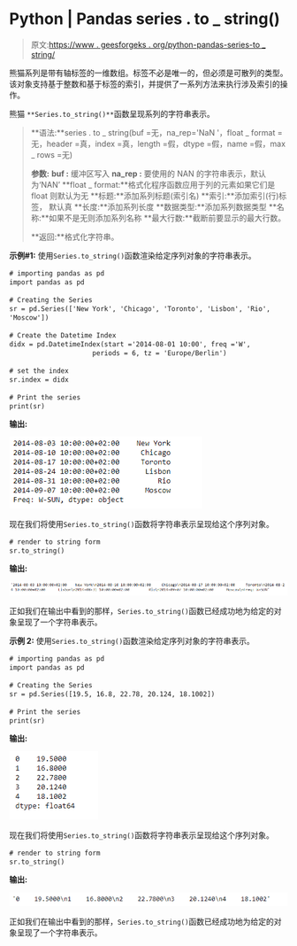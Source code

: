 # Python | Pandas series . to _ string()

> 原文:[https://www . geesforgeks . org/python-pandas-series-to _ string/](https://www.geeksforgeeks.org/python-pandas-series-to_string/)

熊猫系列是带有轴标签的一维数组。标签不必是唯一的，但必须是可散列的类型。该对象支持基于整数和基于标签的索引，并提供了一系列方法来执行涉及索引的操作。

熊猫 `**Series.to_string()**`函数呈现系列的字符串表示。

> **语法:**series . to _ string(buf =无，na_rep='NaN '，float _ format =无，header =真，index =真，length =假，dtype =假，name =假，max _ rows =无)
> 
> **参数:**
> **buf :** 缓冲区写入
> **na_rep :** 要使用的 NAN 的字符串表示，默认为‘NAN’
> **float _ format:**格式化程序函数应用于列的元素如果它们是 float 则默认为无
> **标题:**添加系列标题(索引名)
> **索引:**添加索引(行)标签， 默认真
> **长度:**添加系列长度
> **数据类型:**添加系列数据类型
> **名称:**如果不是无则添加系列名称
> **最大行数:**截断前要显示的最大行数。
> 
> **返回:**格式化字符串。

**示例#1:** 使用`Series.to_string()`函数渲染给定序列对象的字符串表示。

```
# importing pandas as pd
import pandas as pd

# Creating the Series
sr = pd.Series(['New York', 'Chicago', 'Toronto', 'Lisbon', 'Rio', 'Moscow'])

# Create the Datetime Index
didx = pd.DatetimeIndex(start ='2014-08-01 10:00', freq ='W', 
                     periods = 6, tz = 'Europe/Berlin') 

# set the index
sr.index = didx

# Print the series
print(sr)
```

**输出:**

![](img/b50676c0b2fee5f5081a878b2e8c0c96.png)

现在我们将使用`Series.to_string()`函数将字符串表示呈现给这个序列对象。

```
# render to string form
sr.to_string()
```

**输出:**

![](img/cbb4a8d161283a17db3243332f306563.png)

正如我们在输出中看到的那样，`Series.to_string()`函数已经成功地为给定的对象呈现了一个字符串表示。

**示例 2:** 使用`Series.to_string()`函数渲染给定序列对象的字符串表示。

```
# importing pandas as pd
import pandas as pd

# Creating the Series
sr = pd.Series([19.5, 16.8, 22.78, 20.124, 18.1002])

# Print the series
print(sr)
```

**输出:**

![](img/a3a0b30092578b29f9be598ce37cd26d.png)

现在我们将使用`Series.to_string()`函数将字符串表示呈现给这个序列对象。

```
# render to string form
sr.to_string()
```

**输出:**

![](img/c41f4c22fc793ebe9de9566bb6ff4c85.png)

正如我们在输出中看到的那样，`Series.to_string()`函数已经成功地为给定的对象呈现了一个字符串表示。
